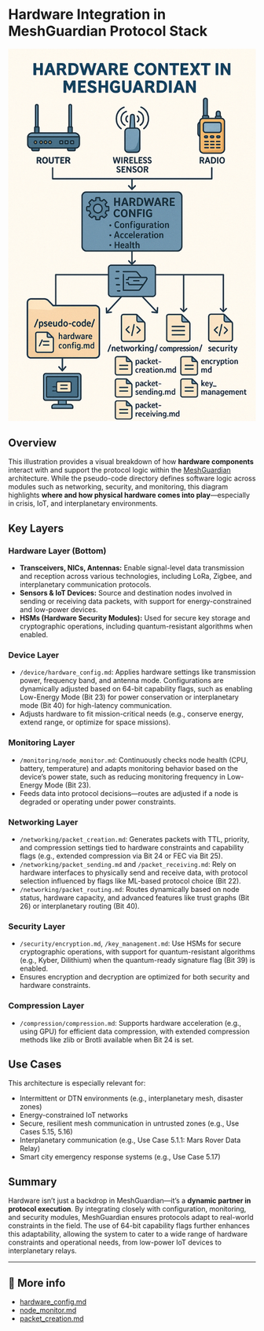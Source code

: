 # Hardware Integration in MeshGuardian Protocol Stack

![Hardware Integration Diagram](/docs/assets/hardware_integration_diagram.png)

## Overview

This illustration provides a visual breakdown of how **hardware components** interact with and support the protocol logic within the [MeshGuardian](https://github.com/macleen/meshguardian) architecture. While the pseudo-code directory defines software logic across modules such as networking, security, and monitoring, this diagram highlights **where and how physical hardware comes into play**—especially in crisis, IoT, and interplanetary environments.

## Key Layers

### Hardware Layer (Bottom)
- **Transceivers, NICs, Antennas:** Enable signal-level data transmission and reception across various technologies, including LoRa, Zigbee, and interplanetary communication protocols.
- **Sensors & IoT Devices:** Source and destination nodes involved in sending or receiving data packets, with support for energy-constrained and low-power devices.
- **HSMs (Hardware Security Modules):** Used for secure key storage and cryptographic operations, including quantum-resistant algorithms when enabled.

### Device Layer
- `/device/hardware_config.md`: Applies hardware settings like transmission power, frequency band, and antenna mode. Configurations are dynamically adjusted based on 64-bit capability flags, such as enabling Low-Energy Mode (Bit 23) for power conservation or interplanetary mode (Bit 40) for high-latency communication.
- Adjusts hardware to fit mission-critical needs (e.g., conserve energy, extend range, or optimize for space missions).

### Monitoring Layer
- `/monitoring/node_monitor.md`: Continuously checks node health (CPU, battery, temperature) and adapts monitoring behavior based on the device’s power state, such as reducing monitoring frequency in Low-Energy Mode (Bit 23).
- Feeds data into protocol decisions—routes are adjusted if a node is degraded or operating under power constraints.

### Networking Layer
- `/networking/packet_creation.md`: Generates packets with TTL, priority, and compression settings tied to hardware constraints and capability flags (e.g., extended compression via Bit 24 or FEC via Bit 25).
- `/networking/packet_sending.md` and `/packet_receiving.md`: Rely on hardware interfaces to physically send and receive data, with protocol selection influenced by flags like ML-based protocol choice (Bit 22).
- `/networking/packet_routing.md`: Routes dynamically based on node status, hardware capacity, and advanced features like trust graphs (Bit 26) or interplanetary routing (Bit 40).

### Security Layer
- `/security/encryption.md`, `/key_management.md`: Use HSMs for secure cryptographic operations, with support for quantum-resistant algorithms (e.g., Kyber, Dilithium) when the quantum-ready signature flag (Bit 39) is enabled.
- Ensures encryption and decryption are optimized for both security and hardware constraints.

### Compression Layer
- `/compression/compression.md`: Supports hardware acceleration (e.g., using GPU) for efficient data compression, with extended compression methods like zlib or Brotli available when Bit 24 is set.

## Use Cases

This architecture is especially relevant for:
- Intermittent or DTN environments (e.g., interplanetary mesh, disaster zones)
- Energy-constrained IoT networks
- Secure, resilient mesh communication in untrusted zones (e.g., Use Cases 5.15, 5.16)
- Interplanetary communication (e.g., Use Case 5.1.1: Mars Rover Data Relay)
- Smart city emergency response systems (e.g., Use Case 5.17)

## Summary

Hardware isn’t just a backdrop in MeshGuardian—it’s a **dynamic partner in protocol execution**. By integrating closely with configuration, monitoring, and security modules, MeshGuardian ensures protocols adapt to real-world constraints in the field. The use of 64-bit capability flags further enhances this adaptability, allowing the system to cater to a wide range of hardware constraints and operational needs, from low-power IoT devices to interplanetary relays.

---

## 📁 More info

- [hardware_config.md](hardware_config.md)
- [node_monitor.md](./../monitoring/node_monitor.md)
- [packet_creation.md](./../networking/packet_creation.md)